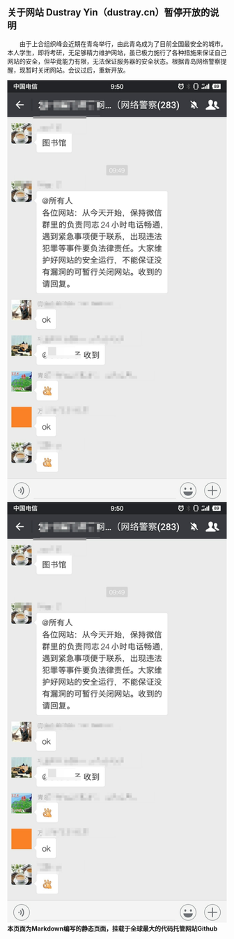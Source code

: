 ## 关于网站 Dustray Yin（dustray.cn）暂停开放的说明


　　由于上合组织峰会近期在青岛举行，由此青岛成为了目前全国最安全的城市。本人学生，即将考研，无足够精力维护网站，虽已极力施行了各种措施来保证自己网站的安全，但毕竟能力有限，无法保证服务器的安全状态。根据青岛网络警察提醒，现暂时关闭网站。会议过后，重新开放。

![软件界面](/source.jpg)
<img src="/source.jpg" width="600"/>
**本页面为Markdown编写的静态页面，挂载于全球最大的代码托管网站Github**
